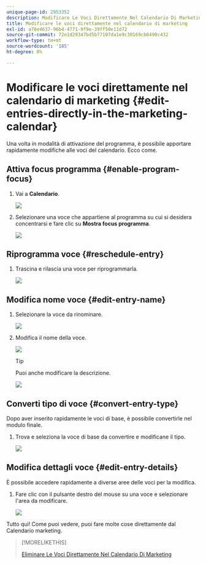 ```yaml
---
unique-page-id: 2953352
description: Modificare Le Voci Direttamente Nel Calendario Di Marketing - Marketo Docs - Documentazione Del Prodotto
title: Modificare le voci direttamente nel calendario di marketing
exl-id: a78e4637-96b4-4771-9f9e-39ff50e11d72
source-git-commit: 72e1d29347bd5b77107da1e9c30169cb6490c432
workflow-type: tm+mt
source-wordcount: '185'
ht-degree: 0%

---
```


# Modificare le voci direttamente nel calendario di marketing {#edit-entries-directly-in-the-marketing-calendar}

Una volta in modalità di attivazione del programma, è possibile apportare rapidamente modifiche alle voci del calendario. Ecco come.

## Attiva focus programma {#enable-program-focus}

1. Vai a **Calendario**.

   ![](assets/2017-05-10-15-30-47-3.png)

1. Selezionare una voce che appartiene al programma su cui si desidera concentrarsi e fare clic su **Mostra focus programma**.

   ![](assets/image2014-10-20-13-3a16-3a7.png)

## Riprogramma voce {#reschedule-entry}

1. Trascina e rilascia una voce per riprogrammarla.

   ![](assets/image2014-10-20-13-3a16-3a18.png)

## Modifica nome voce {#edit-entry-name}

1. Selezionare la voce da rinominare.

   ![](assets/image2014-10-20-13-3a16-3a31.png)

1. Modifica il nome della voce.

   ![](assets/image2014-10-20-13-3a16-3a42.png)

   >[!TIP]
   >
   >Puoi anche modificare la descrizione.
   >
   >![](assets/image2014-10-20-13-3a16-3a56.png)

## Converti tipo di voce {#convert-entry-type}

Dopo aver inserito rapidamente le voci di base, è possibile convertirle nel modulo finale.

1. Trova e seleziona la voce di base da convertire e modificane il tipo.

   ![](assets/image2014-10-20-13-3a18-3a38.png)

## Modifica dettagli voce {#edit-entry-details}

È possibile accedere rapidamente a diverse aree delle voci per la modifica.

1. Fare clic con il pulsante destro del mouse su una voce e selezionare l&#39;area da modificare.

   ![](assets/image2014-10-20-13-3a18-3a48.png)

Tutto qui! Come puoi vedere, puoi fare molte cose direttamente dal Calendario marketing.

>[!MORELIKETHIS]
>
>[Eliminare Le Voci Direttamente Nel Calendario Di Marketing](/help/marketo/product-docs/core-marketo-concepts/marketing-calendar/working-with-the-calendar/delete-entries-directly-in-the-marketing-calendar.md)
